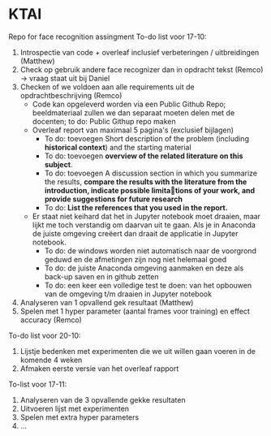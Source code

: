 # KTAI
Repo for face recognition assingment
To-do list voor 17-10:
1. Introspectie van code + overleaf inclusief verbeteringen / uitbreidingen (Matthew)
2. Check op gebruik andere face recognizer dan in opdracht tekst (Remco) -> vraag staat uit bij Daniel
4. Checken of we voldoen aan alle requirements uit de opdrachtbeschrijving (Remco)
    - Code kan opgeleverd worden via een Public Github Repo; beeldmateriaal zullen we dan separaat moeten delen met de 
      docenten; to do: Public Githup repo maken
    - Overleaf report van maximaal 5 pagina's (exclusief bijlagen)
      - To do: toevoegen Short description of the problem (including **historical context**) and the starting material
      - To do: toevoegen **overview of the related literature on this subject**.
      - To do: toevoegen A discussion section in which you summarize the results, **compare the results with the literature 
        from the introduction, indicate possible limitations of your work, and provide suggestions for future research**
      - To do: **List the references that you used in the report.**
   - Er staat niet keihard dat het in Jupyter notebook moet draaien, maar lijkt me toch verstandig om daarvan uit te 
     gaan. Als je in Anaconda de juiste omgeving creëert dan draait de applicatie in Jupyter notebook.
      - To do: de windows worden niet automatisch naar de voorgrond geduwd en de afmetingen zijn nog niet helemaal goed
      - To do: de juiste Anaconda omgeving aanmaken en deze als back-up saven en in github zetten
      - To do: een keer een volledige test te doen: van het opbouwen van de omgeving t/m draaien in Jupyter notebook
6. Analyseren van 1 opvallend gek resultaat (Matthew)
7. Spelen met 1 hyper parameter (aantal frames voor training) en effect accuracy (Remco)

To-do list voor 20-10:
1. Lijstje bedenken met experimenten die we uit willen gaan voeren in de komende 4 weken 
2. Afmaken eerste versie van het overleaf rapport 

To-list voor 17-11:
1. Analyseren van de 3 opvallende gekke resultaten
2. Uitvoeren lijst met experimenten
3. Spelen met extra hyper parameters
4. ...

